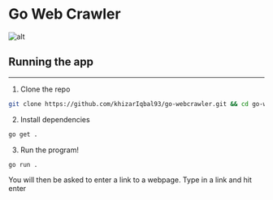 # Go Web Crawler

![alt](https://digitalilusion.com/media/filer_public_thumbnails/filer_public/84/d6/84d67172-f16a-43a5-bced-f8e49cf0d4a7/golang-gopher-hello.png__179x300_q85_subject_location-90%2C150_subsampling-2.png)

## Running the app

---

1. Clone the repo

```bash
git clone https://github.com/khizarIqbal93/go-webcrawler.git && cd go-webcrawler
```

2. Install dependencies

```bash
go get .
```

3. Run the program!

```bash
go run .
```

You will then be asked to enter a link to a webpage. Type in a link and hit enter
